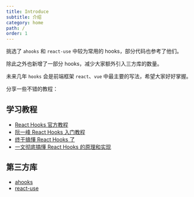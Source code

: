 ```yaml
---
title: Introduce
subtitle: 介绍
category: home
path: /
order: 1
---
```


挑选了 `ahooks` 和 `react-use` 中较为常用的 hooks，部分代码也参考了他们。

除此之外也新增了一部分 hooks，减少大家额外引入三方库的数量。

未来几年 `hooks` 会是前端框架 `react`、`vue` 中最主要的写法，希望大家好好掌握。

分享一些不错的教程：

## 学习教程

- [React Hooks 官方教程](https://reactjs.org/docs/hooks-intro.html)
- [阮一峰 React Hooks 入门教程](https://www.ruanyifeng.com/blog/2019/09/react-hooks.html)
- [终于搞懂 React Hooks 了](https://juejin.im/post/5e53d9116fb9a07c9070da44)
- [一文彻底搞懂 React Hooks 的原理和实现](https://juejin.im/post/5daee8b7e51d4524ce222825)

## 第三方库

- [ahooks](https://github.com/alibaba/hooks)
- [react-use](https://github.com/streamich/react-use)
